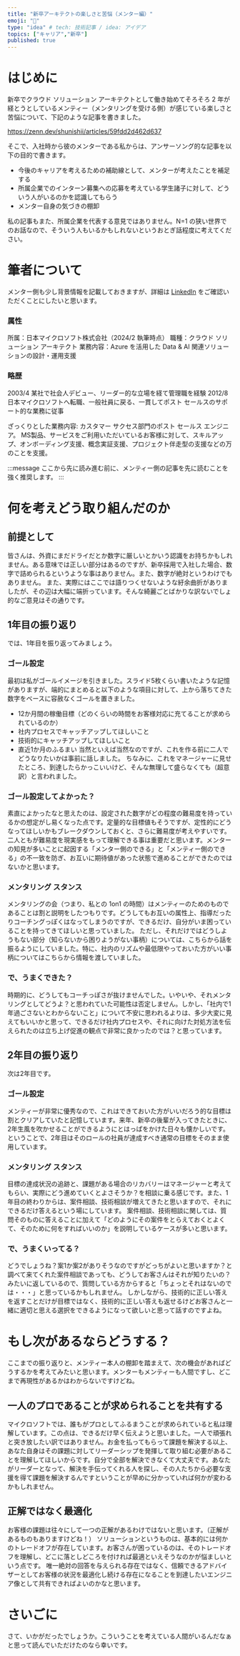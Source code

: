 ```yaml
---
title: "新卒アーキテクトの楽しさと苦悩（メンター編）"
emoji: "🐸"
type: "idea" # tech: 技術記事 / idea: アイデア
topics: ["キャリア","新卒"]
published: true
---
```


# はじめに
新卒でクラウド ソリューション アーキテクトとして働き始めてそろそろ 2 年が経とうとしているメンティー（メンタリングを受ける側）が感じている楽しさと苦悩について、下記のような記事を書きました。

https://zenn.dev/shunishii/articles/59fdd2d462d637

そこで、入社時から彼のメンターである私からは、アンサーソング的な記事を以下の目的で書きます。

- 今後のキャリアを考えるための補助線として、メンターが考えたことを補足する
- 所属企業でのインターン募集への応募を考えている学生諸子に対して、どういう人がいるのかを認識してもらう
- メンター自身の気づきの棚卸

私の記事もまた、所属企業を代表する意見ではありません。N=1 の狭い世界でのお話なので、そういう人もいるかもしれないというおとぎ話程度に考えてください。

# 筆者について
メンター側も少し背景情報を記載しておきますが、詳細は [LinkedIn](https://www.linkedin.com/in/yoshihiromatsumoto) をご確認いただくことにしたいと思います。

### 属性
所属：日本マイクロソフト株式会社（2024/2 執筆時点）
職種：クラウド ソリューション アーキテクト
業務内容：Azure を活用した Data & AI 関連ソリューションの設計・運用支援

### 略歴
2003/4 某社で社会人デビュー、リーダー的な立場を経て管理職を経験
2012/8 日本マイクロソフトへ転職、一般社員に戻る、一貫してポスト セールスのサポート的な業務に従事

ざっくりとした業務内容:
カスタマー サクセス部門のポスト セールス エンジニア。
MS製品、サービスをご利用いただいているお客様に対して、スキルアップ、オンボーディング支援、概念実証支援、プロジェクト伴走型の支援などの万のことを支援。

:::message
ここから先に読み進む前に、メンティー側の記事を先に読むことを強く推奨します。
:::

# 何を考えどう取り組んだのか

## 前提として
皆さんは、外資にまだドライだとか数字に厳しいとかいう認識をお持ちかもしれません。ある意味では正しい部分はあるのですが、新卒採用で入社した場合、数字で詰められるというような事はありません。また、数字が絶対というわけでもありません。
また、実際にはここでは語りつくせないような紆余曲折がありましたが、その辺は大幅に端折っています。そんな綺麗ごとばかりな訳ないでしょ的なご意見はその通りです。

## 1年目の振り返り
では、1年目を振り返ってみましょう。

### ゴール設定
最初は私がゴールイメージを引きました。スライド5枚くらい書いたような記憶がありますが、端的にまとめると以下のような項目に対して、上から落ちてきた数字をベースに容赦なくゴールを置きました。
- 12か月間の稼働目標（どのくらいの時間をお客様対応に充てることが求められているのか）
- 社内プロセスでキャッチアップしてほしいこと
- 技術的にキャッチアップしてほしいこと
- 直近1か月のふるまい
当然といえば当然なのですが、これを作る前に二人でどうなりたいかは事前に話しました。
ちなみに、これをマネージャーに見せたところ、到達したらかっこいいけど、そんな無理して盛らなくても（超意訳）と言われました。

### ゴール設定してよかった？
素直によかったなと思えたのは、設定された数字がどの程度の難易度を持っているかの想定がし易くなった点です。定量的な目標値もそうですが、定性的にどうなってほしいかもブレークダウンしておくと、さらに難易度が考えやすいです。
二人ともが難易度を現実感をもって理解できる事は重要だと思います。メンターの知見が多いことに起因する「メンター側のできる」と「メンティー側のできる」の不一致を防ぎ、お互いに期待値があった状態で進めることができたのではないかと思います。

### メンタリング スタンス
メンタリングの会（つまり、私との 1on1 の時間）はメンティーのためのものであることは割と説明をしたつもりです。どうしてもお互いの属性上、指導だったりコーチングっぽくはなってしまうのですが、できるだけ、自分がいま困っていることを持ってきてほしいと思っていました。
ただし、それだけではどうしようもない部分（知らないから困りようがない事柄）については、こちらから話を振るようにしていました。特に、社内のリズムや最低限やっておいた方がいい事柄についてはこちらから情報を渡していました。

### で、うまくできた？
時期的に、どうしてもコーチっぽさが抜けませんでした。いやいや、それメンタリングとしてどうよ？と思われていた可能性は否定しません。しかし、「社内で1年過ごさないとわからないこと」について不安に思われるよりは、多少大変に見えてもいいかと思って、できるだけ社内プロセスや、それに向けた対処方法を伝えられたのは立ち上げ促進の観点で非常に良かったのでは？と思っています。

## 2年目の振り返り
次は2年目です。

### ゴール設定
メンティーが非常に優秀なので、これはできておいた方がいいだろう的な目標は割とクリアしていたと記憶しています。来年、新卒の後輩が入ってきたときに、2年生風を吹かせることができるようにとはっぱをかけた日々も懐かしいです。ということで、2年目はそのロールの社員が達成すべき通常の目標をそのまま使用しています。

### メンタリング スタンス
目標の達成状況の追跡と、課題がある場合のリカバリーはマネージャーと考えてもらい、実際にどう進めていくとよさそうか？を相談に乗る感じです。また、1年目の終わりからは、案件相談、技術相談が増えてきたと思いますので、それにできるだけ答えるという場にしています。
案件相談、技術相談に関しては、質問そのものに答えることに加えて「どのようにその案件をとらえておくとよくて、そのために何をすればいいのか」を説明しているケースが多いと思います。

### で、うまくいってる？
どうでしょうね？案1か案2がありそうなのですがどっちがよいと思いますか？と調べて来てくれた案件相談であっても、どうしてお客さんはそれが知りたいの？みたいに返しているので、質問している方からすると「ちょっとそれはないのでは・・・」と思っているかもしれません。
しかしながら、技術的に正しい答えを返すことだけが目標ではなく、技術的に正しい答えも返せるけどお客さんと一緒に適切と思える選択をできるようになって欲しいと思って話すのですよね。

# もし次があるならどうする？
ここまでの振り返りと、メンティー本人の棚卸を踏まえて、次の機会があればどうするかを考えてみたいと思います。メンターもメンティーも人間ですし、どこまで再現性があるかはわからないですけどね。

## 一人のプロであることが求められることを共有する
マイクロソフトでは、誰もがプロとしてふるまうことが求められていると私は理解しています。この点は、できるだけ早く伝えようと思いました。一人で頑張れと突き放したい訳ではありません。お金を払ってもらって課題を解決する以上、あなた自身はその課題に対してリーダーシップを発揮して取り組む必要があることを理解してほしいからです。自分で全部を解決できなくて大丈夫です。あなたがリーダーとなって、解決を手伝ってくれる人を探し、その人たちから必要な支援を得て課題を解決するんですということが早めに分かっていれば何かが変わるかもしれません。

## 正解ではなく最適化
お客様の課題は往々にして一つの正解があるわけではないと思います。（正解があるものもありますけどね！）
ソリューションというものは、基本的には何かのトレードオフが存在しています。お客さんが困っているのは、そのトレードオフを理解し、どこに落としどころを付ければ最適といえそうなのかが悩ましいという点です。
唯一絶対の回答を与えられる存在ではなく、信頼できるアドバイザーとしてお客様の状況を最適化し続ける存在になることを到達したいエンジニア像として共有できればよいのかなと思います。

# さいごに
さて、いかがだったでしょうか。こういうことを考えている人間がいるんだなぁと思って読んでいただけたのなら幸いです。